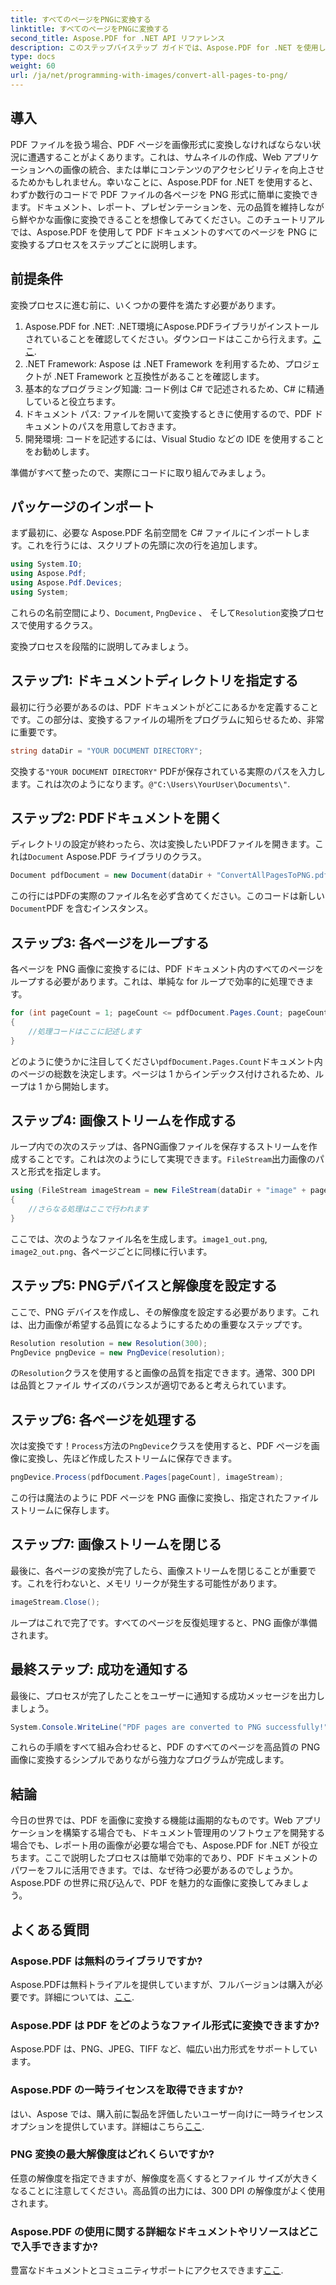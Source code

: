 ```yaml
---
title: すべてのページをPNGに変換する
linktitle: すべてのページをPNGに変換する
second_title: Aspose.PDF for .NET API リファレンス
description: このステップバイステップ ガイドでは、Aspose.PDF for .NET を使用して PDF ページを PNG に変換する方法を説明します。開発者や愛好家に最適です。
type: docs
weight: 60
url: /ja/net/programming-with-images/convert-all-pages-to-png/
---
```

## 導入

PDF ファイルを扱う場合、PDF ページを画像形式に変換しなければならない状況に遭遇することがよくあります。これは、サムネイルの作成、Web アプリケーションへの画像の統合、または単にコンテンツのアクセシビリティを向上させるためかもしれません。幸いなことに、Aspose.PDF for .NET を使用すると、わずか数行のコードで PDF ファイルの各ページを PNG 形式に簡単に変換できます。ドキュメント、レポート、プレゼンテーションを、元の品質を維持しながら鮮やかな画像に変換できることを想像してみてください。このチュートリアルでは、Aspose.PDF を使用して PDF ドキュメントのすべてのページを PNG に変換するプロセスをステップごとに説明します。 

## 前提条件

変換プロセスに進む前に、いくつかの要件を満たす必要があります。

1. Aspose.PDF for .NET: .NET環境にAspose.PDFライブラリがインストールされていることを確認してください。ダウンロードはここから行えます。[ここ](https://releases.aspose.com/pdf/net/).
2. .NET Framework: Aspose は .NET Framework を利用するため、プロジェクトが .NET Framework と互換性があることを確認します。
3. 基本的なプログラミング知識: コード例は C# で記述されるため、C# に精通していると役立ちます。
4. ドキュメント パス: ファイルを開いて変換するときに使用するので、PDF ドキュメントのパスを用意しておきます。
5. 開発環境: コードを記述するには、Visual Studio などの IDE を使用することをお勧めします。 

準備がすべて整ったので、実際にコードに取り組んでみましょう。

## パッケージのインポート

まず最初に、必要な Aspose.PDF 名前空間を C# ファイルにインポートします。これを行うには、スクリプトの先頭に次の行を追加します。

```csharp
using System.IO;
using Aspose.Pdf;
using Aspose.Pdf.Devices;
using System;
```

これらの名前空間により、`Document`, `PngDevice` 、 そして`Resolution`変換プロセスで使用するクラス。

変換プロセスを段階的に説明してみましょう。

## ステップ1: ドキュメントディレクトリを指定する

最初に行う必要があるのは、PDF ドキュメントがどこにあるかを定義することです。この部分は、変換するファイルの場所をプログラムに知らせるため、非常に重要です。

```csharp
string dataDir = "YOUR DOCUMENT DIRECTORY";
```

交換する`"YOUR DOCUMENT DIRECTORY"` PDFが保存されている実際のパスを入力します。これは次のようになります。`@"C:\Users\YourUser\Documents\"`.

## ステップ2: PDFドキュメントを開く

ディレクトリの設定が終わったら、次は変換したいPDFファイルを開きます。これは`Document` Aspose.PDF ライブラリのクラス。

```csharp
Document pdfDocument = new Document(dataDir + "ConvertAllPagesToPNG.pdf");
```

この行にはPDFの実際のファイル名を必ず含めてください。このコードは新しい`Document`PDF を含むインスタンス。

## ステップ3: 各ページをループする

各ページを PNG 画像に変換するには、PDF ドキュメント内のすべてのページをループする必要があります。これは、単純な for ループで効率的に処理できます。

```csharp
for (int pageCount = 1; pageCount <= pdfDocument.Pages.Count; pageCount++)
{
    //処理コードはここに記述します
}
```

どのように使うかに注目してください`pdfDocument.Pages.Count`ドキュメント内のページの総数を決定します。ページは 1 からインデックス付けされるため、ループは 1 から開始します。

## ステップ4: 画像ストリームを作成する

ループ内での次のステップは、各PNG画像ファイルを保存するストリームを作成することです。これは次のようにして実現できます。`FileStream`出力画像のパスと形式を指定します。

```csharp
using (FileStream imageStream = new FileStream(dataDir + "image" + pageCount + "_out.png", FileMode.Create))
{
    //さらなる処理はここで行われます
}
```

ここでは、次のようなファイル名を生成します。`image1_out.png`, `image2_out.png`、各ページごとに同様に行います。

## ステップ5: PNGデバイスと解像度を設定する

ここで、PNG デバイスを作成し、その解像度を設定する必要があります。これは、出力画像が希望する品質になるようにするための重要なステップです。

```csharp
Resolution resolution = new Resolution(300);
PngDevice pngDevice = new PngDevice(resolution);
```

の`Resolution`クラスを使用すると画像の品質を指定できます。通常、300 DPI は品質とファイル サイズのバランスが適切であると考えられています。

## ステップ6: 各ページを処理する

次は変換です！`Process`方法の`PngDevice`クラスを使用すると、PDF ページを画像に変換し、先ほど作成したストリームに保存できます。

```csharp
pngDevice.Process(pdfDocument.Pages[pageCount], imageStream);
```

この行は魔法のように PDF ページを PNG 画像に変換し、指定されたファイル ストリームに保存します。

## ステップ7: 画像ストリームを閉じる

最後に、各ページの変換が完了したら、画像ストリームを閉じることが重要です。これを行わないと、メモリ リークが発生する可能性があります。

```csharp
imageStream.Close();
```

ループはこれで完了です。すべてのページを反復処理すると、PNG 画像が準備されます。

## 最終ステップ: 成功を通知する

最後に、プロセスが完了したことをユーザーに通知する成功メッセージを出力しましょう。

```csharp
System.Console.WriteLine("PDF pages are converted to PNG successfully!");
```

これらの手順をすべて組み合わせると、PDF のすべてのページを高品質の PNG 画像に変換するシンプルでありながら強力なプログラムが完成します。

## 結論

今日の世界では、PDF を画像に変換する機能は画期的なものです。Web アプリケーションを構築する場合でも、ドキュメント管理用のソフトウェアを開発する場合でも、レポート用の画像が必要な場合でも、Aspose.PDF for .NET が役立ちます。ここで説明したプロセスは簡単で効率的であり、PDF ドキュメントのパワーをフルに活用できます。では、なぜ待つ必要があるのでしょうか。Aspose.PDF の世界に飛び込んで、PDF を魅力的な画像に変換してみましょう。

## よくある質問

### Aspose.PDF は無料のライブラリですか?
 Aspose.PDFは無料トライアルを提供していますが、フルバージョンは購入が必要です。詳細については、[ここ](https://purchase.aspose.com/buy).

### Aspose.PDF は PDF をどのようなファイル形式に変換できますか?
Aspose.PDF は、PNG、JPEG、TIFF など、幅広い出力形式をサポートしています。

### Aspose.PDF の一時ライセンスを取得できますか?
はい、Aspose では、購入前に製品を評価したいユーザー向けに一時ライセンス オプションを提供しています。詳細はこちら[ここ](https://purchase.aspose.com/temporary-license/).

### PNG 変換の最大解像度はどれくらいですか?
任意の解像度を指定できますが、解像度を高くするとファイル サイズが大きくなることに注意してください。高品質の出力には、300 DPI の解像度がよく使用されます。

### Aspose.PDF の使用に関する詳細なドキュメントやリソースはどこで入手できますか?
豊富なドキュメントとコミュニティサポートにアクセスできます[ここ](https://reference.aspose.com/pdf/net/).